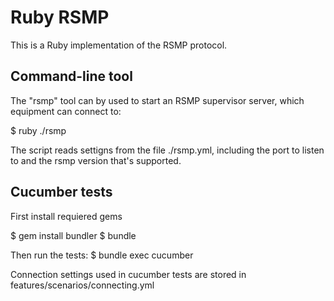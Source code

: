  
# Ruby RSMP
This is a Ruby implementation of the RSMP protocol.

## Command-line tool
The "rsmp" tool can by used to start an RSMP supervisor server, which equipment can connect to:

$ ruby ./rsmp

The script reads settigns from the file ./rsmp.yml, including the port to listen to and the rsmp version that's supported.



## Cucumber tests
First install requiered gems

$ gem install bundler
$ bundle

Then run the tests:
$ bundle exec cucumber

Connection settings used in cucumber tests are stored in features/scenarios/connecting.yml
